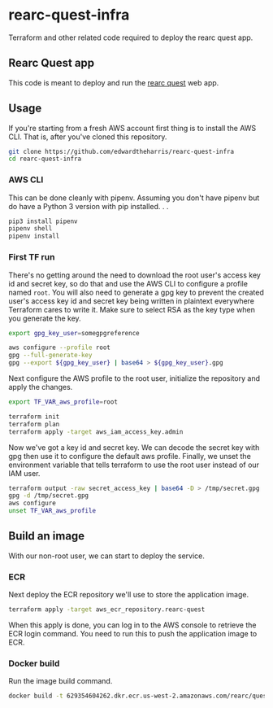 # rearc-quest-infra

Terraform and other related code required to deploy the rearc quest app.

## Rearc Quest app

This code is meant to deploy and run the [rearc quest](https://github.com/rearc/quest) web app.

## Usage

If you're starting from a fresh AWS account first thing is to install the AWS CLI. That is, after you've cloned this repository.

```bash
git clone https://github.com/edwardtheharris/rearc-quest-infra
cd rearc-quest-infra
```

### AWS CLI

This can be done cleanly with pipenv. Assuming you don't have pipenv but do have a Python 3 version with pip installed. . .

```bash
pip3 install pipenv
pipenv shell 
pipenv install
```

### First TF run

There's no getting around the need to download the root user's access key id and secret key, so do that and use the AWS CLI to configure a profile named `root`. You will also need to generate a gpg key to prevent the created user's access key id and secret key being written in plaintext everywhere Terraform cares to write it. Make sure to select RSA as the key type when you generate the key.

```bash
export gpg_key_user=somegpgreference

aws configure --profile root
gpg --full-generate-key
gpg --export ${gpg_key_user} | base64 > ${gpg_key_user}.gpg
```

Next configure the AWS profile to the root user, initialize the repository and apply the changes.

```bash
export TF_VAR_aws_profile=root

terraform init
terraform plan
terraform apply -target aws_iam_access_key.admin
```

Now we've got a key id and secret key. We can decode the secret key with gpg then use it to configure the default aws profile. Finally, we unset the environment variable that tells terraform to use the root user instead of our IAM user.

```bash
terraform output -raw secret_access_key | base64 -D > /tmp/secret.gpg
gpg -d /tmp/secret.gpg
aws configure
unset TF_VAR_aws_profile
```

## Build an image

With our non-root user, we can start to deploy the service.

### ECR

Next deploy the ECR repository we'll use to store the application image.

```bash
terraform apply -target aws_ecr_repository.rearc-quest
```

When this apply is done, you can log in to the AWS console to retrieve the ECR login command. You need to run this to push the application image to ECR.

### Docker build

Run the image build command.

```bash
docker build -t 629354604262.dkr.ecr.us-west-2.amazonaws.com/rearc/quest -f docker/Dockerfile docker/
```
